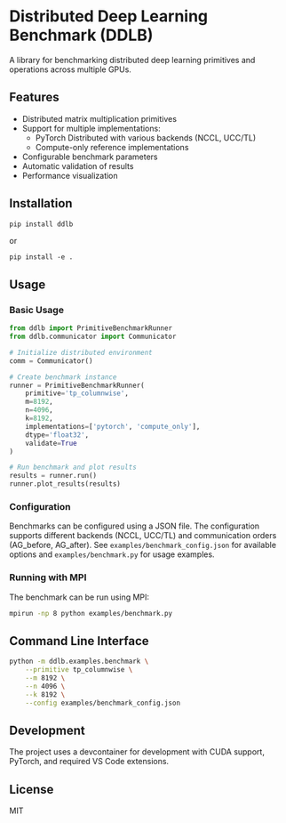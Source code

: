 # Distributed Deep Learning Benchmark (DDLB)

A library for benchmarking distributed deep learning primitives and operations across multiple GPUs.

## Features

- Distributed matrix multiplication primitives
- Support for multiple implementations:
  - PyTorch Distributed with various backends (NCCL, UCC/TL)
  - Compute-only reference implementations
- Configurable benchmark parameters
- Automatic validation of results
- Performance visualization

## Installation

```bash
pip install ddlb
```
or 
```
pip install -e .
```
## Usage

### Basic Usage

```python
from ddlb import PrimitiveBenchmarkRunner
from ddlb.communicator import Communicator

# Initialize distributed environment
comm = Communicator()

# Create benchmark instance
runner = PrimitiveBenchmarkRunner(
    primitive='tp_columnwise',
    m=8192,
    n=4096,
    k=8192,
    implementations=['pytorch', 'compute_only'],
    dtype='float32',
    validate=True
)

# Run benchmark and plot results
results = runner.run()
runner.plot_results(results)
```

### Configuration

Benchmarks can be configured using a JSON file. The configuration supports different backends (NCCL, UCC/TL) and communication orders (AG_before, AG_after). See `examples/benchmark_config.json` for available options and `examples/benchmark.py` for usage examples.

### Running with MPI

The benchmark can be run using MPI:

```bash
mpirun -np 8 python examples/benchmark.py
```

## Command Line Interface

```bash
python -m ddlb.examples.benchmark \
    --primitive tp_columnwise \
    --m 8192 \
    --n 4096 \
    --k 8192 \
    --config examples/benchmark_config.json
```

## Development

The project uses a devcontainer for development with CUDA support, PyTorch, and required VS Code extensions.

## License

MIT 